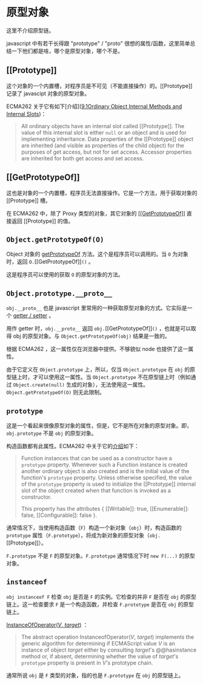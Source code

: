 # 原型对象

这里不介绍原型链。

javascript 中有若干长得跟 "prototype" / "proto" 很想的属性/函数，这里简单总结一下他们都是啥，哪个是原型对象，哪个不是。

## [[Prototype]]

这个对象的一个内置槽，对程序员是不可见（不能直接操作）的。[[Prototype]] 记录了 javascipt 对象的原型对象。

ECMA262 关于它有如下[介绍]([9.1Ordinary Object Internal Methods and Internal Slots](https://www.ecma-international.org/ecma-262/#sec-ordinary-object-internal-methods-and-internal-slots))：

> All ordinary objects have an internal slot called [[Prototype]]. The value of this internal slot is either `null` or an object and is used for implementing inheritance. Data properties of the [[Prototype]] object are inherited (and visible as properties of the child object) for the purposes of get access, but not for set access. Accessor properties are inherited for both get access and set access.

## [[GetPrototypeOf]]

这也是对象的一个内置槽，程序员无法直接操作。它是一个方法，用于获取对象的 [[Prototype]] 槽。

在 ECMA262 中，除了 Proxy 类型的对象，其它对象的 [\[\[GetPrototypeOf\]\]](https://www.ecma-international.org/ecma-262/#sec-ordinary-object-internal-methods-and-internal-slots-getprototypeof) 直接返回 [[Prototype]] 的值。

## `Object.getPrototypeOf(O)`

Object 对象的 [getPrototypeOf](https://www.ecma-international.org/ecma-262/#sec-object.getprototypeof) 方法。这个是程序员可以调用的。当 `O` 为对象时，返回 `O.`[[GetPrototypeOf]]`()` 。

这是程序员可以使用的获取 `O` 的原型对象的方法。

## `Object.prototype.__proto__`

`obj.__proto__` 也是 javascript 里常用的一种获取原型对象的方式。它实际是一个 [getter / setter](https://www.ecma-international.org/ecma-262/#sec-object.prototype.__proto__) 。

用作 getter 时，`obj.__proto__` 返回 `obj.`[[GetPrototypeOf]]`()` ，也就是可以取得 obj 的原型对象。与 `Object.getPrototypeOf(obj)` 结果是一致的。

根据 ECMA262 ，这一属性仅在浏览器中提供。不够貌似 node 也提供了这一属性。

由于它定义在 `Object.prototype` 上，所以，仅当 `Object.prototype` 在 `obj` 的原型链上时，才可以使用这一属性。当 `Object.prototype` 不在原型链上时（例如通过 `Object.create(null)` 生成的对象），无法使用这一属性。`Object.getPrototypeOf(O)` 则无此限制。

## `prototype`

这是一个看起来很像原型对象的属性，但是，它不是所在对象的原型对象。即，`obj.prototype` 不是 `obj` 的原型对象。

构造函数都有此属性。ECMA262 中关于它的[介绍](https://www.ecma-international.org/ecma-262/#sec-function-instances-prototype)如下：

> Function instances that can be used as a constructor have a `prototype` property. Whenever such a Function instance is created another ordinary object is also created and is the initial value of the function's `prototype` property. Unless otherwise specified, the value of the `prototype` property is used to initialize the [[Prototype]] internal slot of the object created when that function is invoked as a constructor.
>
> This property has the attributes { [[Writable]]: true, [[Enumerable]]: false, [[Configurable]]: false }.

通常情况下，当使用构造函数（`F`）构造一个新对象（`obj`）时，构造函数的 `prototype` 属性（`F.prototype`），将成为新对象的原型对象（`obj.`[[Prototype]]）。

`F.prototype` 不是 `F` 的原型对象。`F.prototype` 通常情况下时 `new F(...)` 的原型对象。

## `instanceof`

`obj instanceof F` 检查 `obj` 是否是 `F` 的实例。它检查的并非 `F` 是否在 `obj` 的原型链上。这一检查要求 `F` 是一个构造函数，并检查 `F.prototype` 是否在 `obj` 的原型链上。

[InstanceOfOperator(*V*, *target*)](https://www.ecma-international.org/ecma-262/#sec-instanceofoperator) ：
> The abstract operation InstanceofOperator(*V*, *target*) implements the generic algorithm for determining if ECMAScript value *V* is an instance of object *target* either by consulting *target*'s @@hasinstance method or, if absent, determining whether the value of *target*'s `prototype` property is present in *V*'s prototype chain.

通常所说 `obj` 是 `F` 类型的对象，指的也是 `F.prototype` 在 `obj` 的原型链上。
